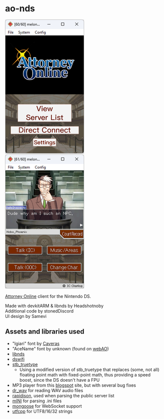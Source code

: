 # ao-nds

![img1](screenshot1.png)
![img2](screenshot2.png)

[Attorney Online](https://aceattorneyonline.com) client for the Nintendo DS.

Made with devkitARM & libnds by Headshotnoby<br/>
Additional code by stonedDiscord<br/>
UI design by Samevi

## Assets and libraries used
* "Igiari" font by [Caveras](https://caveras.net)
* "AceName" font by unknown (found on [webAO](https://github.com/AttorneyOnline/webAO))
* [libnds](http://github.com/devkitPro/libnds)
* [dswifi](http://github.com/devkitPro/dswifi)
* [stb_truetype](https://github.com/nothings/stb/blob/master/stb_truetype.h)
  * Using a modified version of stb_truetype that replaces (some, not all) floating point math with fixed-point math, thus providing a speed boost, since the DS doesn't have a FPU
* MP3 player from this [blogspot](http://adshomebrewersdiary.blogspot.com/2012/06/mp3-streaming-on-arm7.html) site, but with several bug fixes
* [dr_wav](https://github.com/mackron/dr_libs/blob/master/dr_wav.h) for reading WAV audio files
* [rapidjson](https://github.com/Tencent/rapidjson), used when parsing the public server list
* [mINI](https://github.com/metayeti/mINI) for parsing .ini files
* [mongoose](https://github.com/cesanta/mongoose) for WebSocket support
* [utfcpp](https://github.com/nemtrif/utfcpp) for UTF8/16/32 strings
